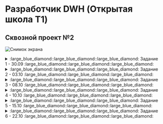 # Разработчик DWH (Открытая школа Т1)

## Сквозной проект №2
![Снимок экрана](https://github.com/user-attachments/assets/709c8a8f-58d7-4b23-af03-d782bb9f5b9b)

<details>
<summary>:large_blue_diamond::large_blue_diamond::large_blue_diamond: Задание 1 - 30.09 :large_blue_diamond::large_blue_diamond::large_blue_diamond:</summary>

<details>
<summary>Практическое задание</summary>

  ![Снимок экрана 2024-09-30 172943](https://github.com/user-attachments/assets/a4b25435-41e3-4a2e-abf7-af63afbfcc36)

  | Архитектурный подход | Плюсы                                             | Минусы                                           | Критерии для выбора                             |
|----------------------|--------------------------------------------------|-------------------------------------------------|-------------------------------------------------|
| **DWH** | - Высокая производительность запросов <br> - Структурированные данные <br> - Поддержка аналитики и отчетности | - Высокие затраты на хранение <br> - Длительная настройка <br> - Жесткие схемы | - Нужен централизованный доступ к структурированным данным <br> - Сложные аналитические запросы |
| **Data Lake**        | - Гибкость в хранении как структурированных, так и неструктурированных данных <br> - Низкая стоимость хранения | - Управление качеством данных сложно <br> - Потенциальные проблемы с безопасностью <br> - Меньше оптимизации для аналитики | - Большие объемы неструктурированных данных <br> - Необходимость в быстром доступе к данным |
| **Lake House**       | - Комбинация подходов Data Lake и DWH <br> - Поддержка как аналитических, так и транзакционных запросов <br> - Упрощенное управление данными | - Сложность в реализации <br> - Высокие требования к ресурсам | - Нужен баланс между структурированными и неструктурированными данными <br> - Необходимость в гибком хранилище |
| **Data Mesh**        | - Децентрализация данных <br> - Командная ответственность за данные <br> - Легче интегрировать с микросервисной архитектурой | - Требует изменения культуры работы с данными <br> - Сложность в обеспечении согласованности данных | - Необходимость гибкости и быстрой адаптации <br> - Уровень зрелости команды и инфраструктуры |

</details>

<details>
<summary>Сквозное задание</summary>

![Снимок экрана](https://github.com/user-attachments/assets/94cd1d31-e909-44d7-8a00-579a4081fe6b)

## Тип хранилища
Поскольку необходимо реализовать локальное хранилище для аналитических и балансовых счетов, которое будет обновляться несколько раз в день, оптимальным выбором является операционное хранилище данных (ODS). Оно позволяет интегрировать данные из разных источников и обрабатывать их в реальном времени, что соответствует требованиям по частому обновлению информации.
## Количество слоев
Для данной задачи подойдет архитектура с тремя слоями:

- Первый слой (Staging/Storage Layer): Здесь данные собираются, обрабатываются и нормализуются. Это служит для глубокого анализа и долгосрочного хранения.
- Второй слой (Presentation Layer): На этом уровне создаются бизнес-витрины данных с агрегированными показателями для пользователей.

Такое разделение слоев позволяет эффективно управлять, хранить и предоставлять доступ к данным, соответствуя современным требованиям к организациям хранилищ данных. 
</details>
</details>

<details>
<summary>:large_blue_diamond::large_blue_diamond::large_blue_diamond: Задание 2 - 03.10 :large_blue_diamond::large_blue_diamond::large_blue_diamond:</summary>

  <details>
<summary>Практическое задание</summary>

![image](https://github.com/user-attachments/assets/feb7213e-038f-4eda-999a-c9b296817b59)

### Таблицы в схеме arenadata_toolkit

| Наименование          | Содержание                                                                                                          | Применение                                                  |
|-----------------------|---------------------------------------------------------------------------------------------------------------------|-------------------------------------------------------------|
| `daily_operation`     | Информация об автоматических операциях VACUUM и ANALYZE, проводимых над таблицами базы данных по расписанию  | Анализ и оптимизация процесса хранения данных, обеспечивая регулярное обслуживание таблиц |
| `db_files_current`    | Текущая информация о файлах базы данных на всех сегментах кластера, связываемая с таблицами, индексами и другими объектами базы данных, актуальная на момент последнего запуска скрипта collect_table_stats | Помогает в мониторинге и отладке системы, предоставляя актуальные данные о файловой структуре БД  |
| `db_files_history`    | Хранит историю изменений файлов БД на всех сегментах кластера с привязкой к таблицам, индексам и другим объектам БД (при возможности определения таких связей) |  Наблюдение за изменением использования дискового пространства во времени, что важно для анализа роста и распределения данных   |
| `operation_exclude`   | Информация о схемах базы данных, к которым не применяются операции VACUUM и ANALYZE при запуске соответствующих скриптов | Управление и мониторинг использования ресурсов, позволяя исключать ненужные операции для определённых схем |


### Представлений в arenadata_toolkit не найдено!!!

### Представления в схеме gp_toolkit

| Наименование                             | Содержимое                                                             | Применение                                                  |
|------------------------------------------|------------------------------------------------------------------------|-------------------------------------------------------------|
| `_gp_fullname`                           | Полные имена объектов базы данных                                      | Используется для ссылки на объекты с полными именами        |
| `_gp_is_append_only`                     | Проверка, является ли таблица дополнением только                       | Для оптимизации вставки данных                              |
| `_gp_number_of_segments`                 | Сегментарная информация таблиц                                         | Для анализа распределения данных                            |
| `_gp_user_data_tables`                   | Информация о пользовательских таблицах                                 | Управление и учет пользовательских данных                   |
| `_gp_user_data_tables_readable`          | Читаемые пользовательские таблицы                                      | Для анализа читаемых таблиц                                 |
| `_gp_user_namespaces`                    | Пространства имен пользователей                                        | Для управления пространствами имен                          |
| `_gp_user_tables`                        | Таблицы пользователей                                                  | Учет пользовательских таблиц                                |
| `gp_bloat_diag`                          | Диагностика раздувания таблиц                                          | Анализ и оптимизация хранения данных                        |
| `gp_bloat_expected_pages`                | Ожидаемые страницы раздувания                                          | Для выявления возможного раздувания                         |
| `gp_locks_on_relation`                   | Блокировки на отношениях                                               | Управление блокировками и конкурентным доступом             |
| `gp_locks_on_resqueue`                   | Блокировки на очередях ресурсов                                        | Мониторинг использования ресурсов                           |
| `gp_log_command_timings`                 | Временные метки выполнения команд                                      | Анализ производительности команд                            |
| `gp_log_database`                        | Логи базы данных                                                       | Общий мониторинг и отладка системы                          |
| `gp_log_master_concise`                  | Краткие логи от мастера                                                | Быстрая диагностика проблем                                 |
| `gp_log_system`                          | Системные логи                                                         | Помогает в отладке и мониторинге системы                    |
| `gp_param_settings_seg_value_diffs`      | Различия в параметрах сегментов                                        | Анализ конфигурации сегментов                               |
| `gp_pgdatabase_invalid`                  | Неверные записи в базе данных                                          | Обнаружение и исправление аномалий                          |
| `gp_resgroup_config`                     | Конфигурация групп ресурсов                                            | Управление ресурсными группами                              |
| `gp_resgroup_status`                     | Статус групп ресурсов                                                  | Мониторинг использования ресурсов                           |
| `gp_resgroup_status_per_host`            | Статус групп ресурсов по хостам                                        | Детальный мониторинг по хостам                              |
| `gp_resgroup_status_per_segment`         | Статус групп ресурсов по сегментам                                     | Детальный мониторинг по сегментам                           |
| `gp_resq_activity`                       | Активность очередей ресурсов                                           | Управление и мониторинг использования ресурсов              |
| `gp_resq_activity_by_queue`              | Активность распределена по очередям                                    | Анализ различных очередей                                   |
| `gp_resq_priority_backend`               | Приоритеты бекенда                                                     | Оптимизация использования бекенд ресурсов                   |
| `gp_resq_priority_statement`             | Приоритеты заявлений                                                   | Оптимизация выполнения заявлений                            |
| `gp_role`                                | Информация о ролях                                                     | Управление и контроль доступа                               |
| `gp_resqueue_status`                     | Статус очередей ресурсов                                               | Мониторинг и оптимизация использования ресурсов             |
| `gp_roles_assigned`                      | Назначенные роли в системе                                             | Управление и контроль ролей пользователей                   |
| `gp_size_of_all_table_indexes`           | Общий размер индексов всех таблиц                                      | Анализ потребления пространства индексами                   |
| `gp_size_of_database`                    | Размер базы данных                                                     | Наблюдение за использованием дискового пространства         |
| `gp_size_of_index`                       | Размер конкретного индекса                                             | Оптимизация дизайна индексов                                |
| `gp_size_of_partition_and_indexes_disk`  | Размер разделов и индексов на диске                                    | Управление дисковым пространством                           |
| `gp_size_of_schema_disk`                 | Размер схем на диске                                                   | Оптимизация использования схем                              |
| `gp_size_of_table_and_indexes_disk`      | Размер таблиц и их индексов на диске                                   | Полный учет потребления пространства                        |
| `gp_size_of_table_and_indexes_licensing` | Лицензионная информация о размере таблиц и индексов                    | Анализ соответствия лицензии использования ресурсов         |
| `gp_size_of_table_disk`                  | Размер таблицы на диске                                                | Оптимизация хранения данных                                 |
| `gp_size_of_table_uncompressed`          | Неражатый размер таблицы                                               | Анализ эффективности сжатия данных                          |
| `gp_skew_coefficients`                   | Коэффициенты неравномерности распределения данных                      | Анализ и оптимизация распределения данных на сегментах      |
| `gp_skew_idle_fractions`                 | Пропорции простаивания при несбалансированности                        | Оптимизация производительности                              |
| `gp_stats_missing`                       | Отсутствующие статистические данные                                    | Выявление и исправление статистических аномалий             |
| `gp_table_indexes`                       | Индексы таблиц                                                         | Управление и оптимизация индексов                           |
| `gp_workfile_entries`                    | Записи рабочих файлов                                                  | Управление временными файлами в процессе выполнения запросов|
| `gp_workfile_mgr_used_diskspace`         | Использование дискового пространства менеджером рабочих файлов         | Контроль за временным дисковым пространством                |
| `gp_workfile_usage_per_query`            | Использование рабочих файлов по запросам                               | Анализ потребления ресурсов заданными запросами             |
| `gp_workfile_usage_per_segment`          | Использование рабочих файлов по сегментам                              | Детальный мониторинг использования рабочих файлов           |

  </details>
</details>

<details>
<summary>:large_blue_diamond::large_blue_diamond::large_blue_diamond: Задание 3 - 08.10 :large_blue_diamond::large_blue_diamond::large_blue_diamond:</summary>

  <details>
<summary>Практическое задание R3.1</summary>

![image](https://github.com/user-attachments/assets/53e12351-4371-4895-9d76-6e56a46e30bc)


  
  </details>
    <details>
<summary>Практическое задание R3.2</summary>

![image](https://github.com/user-attachments/assets/ce8b3331-cc9c-4873-9469-fed3b715e53c)

| Индекс        | Назначение                                                                                     | Работа                                                                                      | Особенности                                                                                  |
|---------------|------------------------------------------------------------------------------------------------|--------------------------------------------------------------------------------------------|----------------------------------------------------------------------------------------------|
| **B-tree**    | Универсальный индекс для большинства типов данных и операций                                   | Быстрая сортировка и поиск благодаря структуре, напоминающей бинарное дерево               | - Автоматически создается для уникальных и первичных ключей;<br> - хорош для диапазонных запросов    |
| **Hash**      | Оптимизирован для операций равенства                                                           | Использует хеш-таблицы для быстрого доступа по ключу                                       | - Не поддерживает уникальные индексы;<br> - рекомендуется для равенства;<br> - поддерживает WAL            |
| **GiST**      | Индексация данных, где порядок и сравнение не являются основными                               | Позволяет использовать специализированные операторы                                        | - Поддерживает различные операции;<br> - отлично подходит для полнотекстового поиска                 |
| **GIN**       | Оптимизирован для сложных структур, таких как массивы или JSONB                                | Поддерживает множество значений в одном поле                                               | - Подходит для быстрого поиска присутствия элементов;<br> - требует много памяти                     |
| **SP-GiST**   | Эффективен для данных с высокой степенью разреженности                                         | Разделяет пространство данных на части                                                    | - Поддерживает нестандартные типы данных;<br> - эффективен в многоуровневых иерархиях                |
| **BRIN**     | Оптимизирован для работы с большими таблицами, где данные имеют физическую корреляцию | Индексирует блоки данных вместо отдельных строк                         | - Экономит память; Идеально подходит для работы с большими, но неоднородными данными на диске                                                                       |
| **RUM**      | Является расширением GIN индексов с дополнительной поддержкой ранжирования и полнотекстового поиска | Расширенные возможности полнотекстового поиска и сортировки | - Расширенный функционал для ранжирования; поддержка полнотекстового поиска с ранжированием; использует больше ресурсов по сравнению с классическим GIN индексом      |
| **Bitmap (Уникальный для GreenPlum)**    | Обработка больших наборов данных для аналитических запросов         | Использует битовые массивы для отслеживания значений                                       | - Эффективен для `OR` условий;<br> - позволяет операции над множествами (объединение, пересечение)   |

  </details>
    <details>
<summary>Сквозное задание S3.1</summary>

![image](https://github.com/user-attachments/assets/e4d95891-1f98-491f-8300-0f0d6f53dc53)

```mermaid
erDiagram
    ORGANIZATIONS {
        serial4 organization_id PK
        varchar name
        varchar registration_number
        varchar address
        varchar contact_info
        timestamp created_at
        timestamp updated_at
    }

    ANALYTIC_ACCOUNTS {
        varchar analytic_account_number PK
        int4 organization_id FK
        varchar synthetic_account_number
        numeric balance
        timestamp created_at
        timestamp updated_at
    }

    SYNTHETIC_ACCOUNTS {
        varchar synthetic_account_number PK
        varchar description
        varchar account_type
        timestamp created_at
        timestamp updated_at
    }

    TRANSACTIONS {
        bigserial transaction_id PK
        varchar analytic_account_number FK
        numeric(15, 2) amount
        timestamp transaction_date
        varchar transaction_type
        varchar description
        timestamp created_at
        timestamp updated_at
    }

    ORGANIZATIONS ||--o{ ANALYTIC_ACCOUNTS : "maintains"
    ANALYTIC_ACCOUNTS ||--o{ TRANSACTIONS : "records"
    SYNTHETIC_ACCOUNTS ||--|{ ANALYTIC_ACCOUNTS : "links"
```

Проектирование на основе 1-2 НФ по Кимбаллу:
- Staging Layer: Все таблицы остаются в более "сырых" и первичных формах. Это позволяет собирать данные для дальнейшей обработки и нормализации.
- Presentation Layer: Упор на аналитику. Каждый факт и измерение должно быть чётко выделено.

Объяснение структуры:
- Организации (organizations): Является справочником, содержащим уникальные идентификаторы и информацию о каждой организации.
- Аналитические счета (analityc_accounts): Содержат информацию о счетах, включая внешние ключи для связи с организациями.
- Синтетические счета (synthetic_accounts): Может быть связано с транзакциями для внутреннего учета и контроля.
- Транзакции (transactions): Хранят данные о каждой финансовой операции, связываясь с аналитическими счетами.
  
  </details>
</details>

<details>
<summary>:large_blue_diamond::large_blue_diamond::large_blue_diamond: Задание 4 - 10.10 :large_blue_diamond::large_blue_diamond::large_blue_diamond:</summary>

  <details>
<summary>Практическое задание R4.1</summary>

![image](https://github.com/user-attachments/assets/8b5bea6b-bf1d-4800-81e9-4a4720755439)
  
  </details>
</details>

<details>
<summary>:large_blue_diamond::large_blue_diamond::large_blue_diamond: Задание 5 - 15.10 :large_blue_diamond::large_blue_diamond::large_blue_diamond:</summary>

<details>
<summary>Практическое задание R5.1</summary>

![image](https://github.com/user-attachments/assets/9d560861-18eb-4d0a-91cf-f5f15aa3cfd9)

  
  </details>
<details>
<summary>Сквозное задание S5.1</summary>

![image](https://github.com/user-attachments/assets/c610737a-b262-4d20-8fdb-997c1c4d6ff9)

  
  </details>
  <details>
<summary>Сквозное задание S5.2</summary>

![image](https://github.com/user-attachments/assets/3bcdf57b-c062-4d27-bf69-93f2f4e4dd0d)

  
  </details>
  
</details>

<details>
<summary>:large_blue_diamond::large_blue_diamond::large_blue_diamond: Задание 6 - 22.10 :large_blue_diamond::large_blue_diamond::large_blue_diamond:</summary>

</details>
